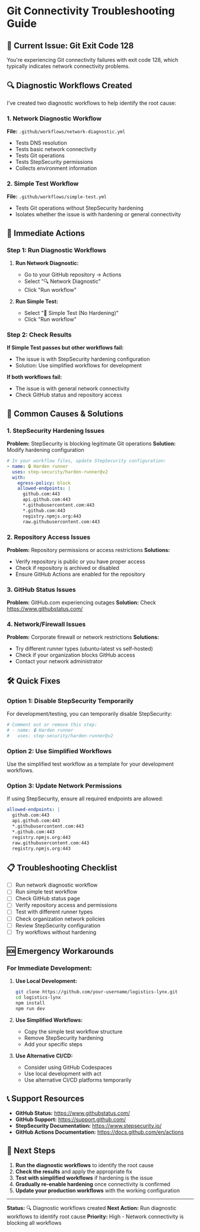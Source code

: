 # Git Connectivity Troubleshooting Guide

## 🚨 Current Issue: Git Exit Code 128

You're experiencing Git connectivity failures with exit code 128, which typically indicates network connectivity problems.

## 🔍 Diagnostic Workflows Created

I've created two diagnostic workflows to help identify the root cause:

### 1. Network Diagnostic Workflow
**File:** `.github/workflows/network-diagnostic.yml`
- Tests DNS resolution
- Tests basic network connectivity
- Tests Git operations
- Tests StepSecurity permissions
- Collects environment information

### 2. Simple Test Workflow
**File:** `.github/workflows/simple-test.yml`
- Tests Git operations without StepSecurity hardening
- Isolates whether the issue is with hardening or general connectivity

## 🚀 Immediate Actions

### Step 1: Run Diagnostic Workflows

1. **Run Network Diagnostic:**
   - Go to your GitHub repository → Actions
   - Select "🔍 Network Diagnostic"
   - Click "Run workflow"

2. **Run Simple Test:**
   - Select "🧪 Simple Test (No Hardening)"
   - Click "Run workflow"

### Step 2: Check Results

**If Simple Test passes but other workflows fail:**
- The issue is with StepSecurity hardening configuration
- Solution: Use simplified workflows for development

**If both workflows fail:**
- The issue is with general network connectivity
- Check GitHub status and repository access

## 🔧 Common Causes & Solutions

### 1. StepSecurity Hardening Issues

**Problem:** StepSecurity is blocking legitimate Git operations
**Solution:** Modify hardening configuration

```yaml
# In your workflow files, update StepSecurity configuration:
- name: 🔒 Harden runner
  uses: step-security/harden-runner@v2
  with:
    egress-policy: block
    allowed-endpoints: |
      github.com:443
      api.github.com:443
      *.githubusercontent.com:443
      *.github.com:443
      registry.npmjs.org:443
      raw.githubusercontent.com:443
```

### 2. Repository Access Issues

**Problem:** Repository permissions or access restrictions
**Solutions:**
- Verify repository is public or you have proper access
- Check if repository is archived or disabled
- Ensure GitHub Actions are enabled for the repository

### 3. GitHub Status Issues

**Problem:** GitHub.com experiencing outages
**Solution:** Check https://www.githubstatus.com/

### 4. Network/Firewall Issues

**Problem:** Corporate firewall or network restrictions
**Solutions:**
- Try different runner types (ubuntu-latest vs self-hosted)
- Check if your organization blocks GitHub access
- Contact your network administrator

## 🛠️ Quick Fixes

### Option 1: Disable StepSecurity Temporarily

For development/testing, you can temporarily disable StepSecurity:

```yaml
# Comment out or remove this step:
# - name: 🔒 Harden runner
#   uses: step-security/harden-runner@v2
```

### Option 2: Use Simplified Workflows

Use the simplified test workflow as a template for your development workflows.

### Option 3: Update Network Permissions

If using StepSecurity, ensure all required endpoints are allowed:

```yaml
allowed-endpoints: |
  github.com:443
  api.github.com:443
  *.githubusercontent.com:443
  *.github.com:443
  registry.npmjs.org:443
  raw.githubusercontent.com:443
  registry.npmjs.org:443
```

## 📋 Troubleshooting Checklist

- [ ] Run network diagnostic workflow
- [ ] Run simple test workflow
- [ ] Check GitHub status page
- [ ] Verify repository access and permissions
- [ ] Test with different runner types
- [ ] Check organization network policies
- [ ] Review StepSecurity configuration
- [ ] Try workflows without hardening

## 🆘 Emergency Workarounds

### For Immediate Development:

1. **Use Local Development:**
   ```bash
   git clone https://github.com/your-username/logistics-lynx.git
   cd logistics-lynx
   npm install
   npm run dev
   ```

2. **Use Simplified Workflows:**
   - Copy the simple test workflow structure
   - Remove StepSecurity hardening
   - Add your specific steps

3. **Use Alternative CI/CD:**
   - Consider using GitHub Codespaces
   - Use local development with act
   - Use alternative CI/CD platforms temporarily

## 📞 Support Resources

- **GitHub Status:** https://www.githubstatus.com/
- **GitHub Support:** https://support.github.com/
- **StepSecurity Documentation:** https://www.stepsecurity.io/
- **GitHub Actions Documentation:** https://docs.github.com/en/actions

## 🎯 Next Steps

1. **Run the diagnostic workflows** to identify the root cause
2. **Check the results** and apply the appropriate fix
3. **Test with simplified workflows** if hardening is the issue
4. **Gradually re-enable hardening** once connectivity is confirmed
5. **Update your production workflows** with the working configuration

---

**Status:** 🔍 Diagnostic workflows created
**Next Action:** Run diagnostic workflows to identify root cause
**Priority:** High - Network connectivity is blocking all workflows

